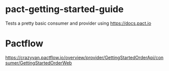 # pact-getting-started-guide
Tests a pretty basic consumer and provider using https://docs.pact.io

# Pactflow
https://crazyvan.pactflow.io/overview/provider/GettingStartedOrderApi/consumer/GettingStartedOrderWeb
